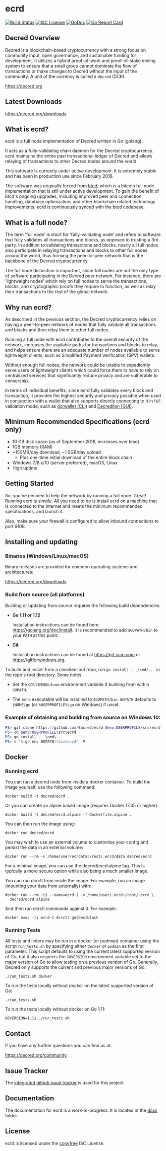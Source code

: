 ecrd
====

[![Build Status](https://github.com/Eacred/eacrd/workflows/Build%20and%20Test/badge.svg)](https://github.com/Eacred/eacrd/actions)
[![ISC License](https://img.shields.io/badge/license-ISC-blue.svg)](http://copyfree.org)
[![GoDoc](https://img.shields.io/badge/godoc-reference-blue.svg)](https://godoc.org/github.com/Eacred/ecrd)
[![Go Report Card](https://goreportcard.com/badge/github.com/Eacred/ecrd)](https://goreportcard.com/report/github.com/Eacred/ecrd)

## Decred Overview

Decred is a blockchain-based cryptocurrency with a strong focus on community
input, open governance, and sustainable funding for development. It utilizes a
hybrid proof-of-work and proof-of-stake mining system to ensure that a small
group cannot dominate the flow of transactions or make changes to Decred without
the input of the community.  A unit of the currency is called a `decred` (DCR).

https://decred.org

## Latest Downloads

https://decred.org/downloads

## What is ecrd?

ecrd is a full node implementation of Decred written in Go (golang).

It acts as a fully-validating chain daemon for the Decred cryptocurrency.  ecrd
maintains the entire past transactional ledger of Decred and allows relaying of
transactions to other Decred nodes around the world.

This software is currently under active development.  It is extremely stable and
has been in production use since February 2016.

The software was originally forked from [btcd](https://github.com/btcsuite/btcd),
which is a bitcoin full node implementation that is still under active
development.  To gain the benefit of btcd's ongoing upgrades, including improved
peer and connection handling, database optimization, and other blockchain
related technology improvements, ecrd is continuously synced with the btcd
codebase.

## What is a full node?

The term 'full node' is short for 'fully-validating node' and refers to software
that fully validates all transactions and blocks, as opposed to trusting a 3rd
party.  In addition to validating transactions and blocks, nearly all full nodes
also participate in relaying transactions and blocks to other full nodes around
the world, thus forming the peer-to-peer network that is the backbone of the
Decred cryptocurrency.

The full node distinction is important, since full nodes are not the only type
of software participating in the Decred peer network. For instance, there are
'lightweight nodes' which rely on full nodes to serve the transactions, blocks,
and cryptographic proofs they require to function, as well as relay their
transactions to the rest of the global network.

## Why run ecrd?

As described in the previous section, the Decred cryptocurrency relies on having
a peer-to-peer network of nodes that fully validate all transactions and blocks
and then relay them to other full nodes.

Running a full node with ecrd contributes to the overall security of the
network, increases the available paths for transactions and blocks to relay,
and helps ensure there are an adequate number of nodes available to serve
lightweight clients, such as Simplified Payment Verification (SPV) wallets.

Without enough full nodes, the network could be unable to expediently serve
users of lightweight clients which could force them to have to rely on
centralized services that significantly reduce privacy and are vulnerable to
censorship.

In terms of individual benefits, since ecrd fully validates every block and
transaction, it provides the highest security and privacy possible when used in
conjunction with a wallet that also supports directly connecting to it in full
validation mode, such as [dcrwallet (CLI)](https://github.com/Eacred/ecrwallet)
and [Decrediton (GUI)](https://github.com/Eacred/decrediton).

## Minimum Recommended Specifications (ecrd only)

* 10 GB disk space (as of September 2018, increases over time)
* 1GB memory (RAM)
* ~150MB/day download, ~1.5GB/day upload
  * Plus one-time initial download of the entire block chain
* Windows 7/8.x/10 (server preferred), macOS, Linux
* High uptime

## Getting Started

So, you've decided to help the network by running a full node.  Great!  Running
ecrd is simple.  All you need to do is install ecrd on a machine that is
connected to the internet and meets the minimum recommended specifications, and
launch it.

Also, make sure your firewall is configured to allow inbound connections to port
9108.

<a name="Installation" />

## Installing and updating

### Binaries (Windows/Linux/macOS)

Binary releases are provided for common operating systems and architectures:

https://decred.org/downloads

### Build from source (all platforms)

Building or updating from source requires the following build dependencies:

- **Go 1.11 or 1.12**

  Installation instructions can be found here: https://golang.org/doc/install.
  It is recommended to add `$GOPATH/bin` to your `PATH` at this point.

- **Git**

  Installation instructions can be found at https://git-scm.com or
  https://gitforwindows.org.

To build and install from a checked-out repo, run `go install . ./cmd/...` in
the repo's root directory.  Some notes:

* Set the `GO111MODULE=on` environment variable if building from within
  `GOPATH`.

* The `ecrd` executable will be installed to `$GOPATH/bin`.  `GOPATH`
  defaults to `$HOME/go` (or `%USERPROFILE%\go` on Windows) if unset.


### Example of obtaining and building from source on Windows 10:

```PowerShell
PS> git clone https://github.com/Eacred/ecrd $env:USERPROFILE\src\ecrd
PS> cd $env:USERPROFILE\src\ecrd
PS> go install . .\cmd\...
PS> & "$(go env GOPATH)\bin\ecrd" -V

```

## Docker

### Running ecrd

You can run a decred node from inside a docker container.  To build the image
yourself, use the following command:

```
docker build -t decred/ecrd .
```

Or you can create an alpine based image (requires Docker 17.05 or higher):

```
docker build -t decred/ecrd:alpine -f Dockerfile.alpine .
```

You can then run the image using:

```
docker run decred/ecrd
```

You may wish to use an external volume to customise your config and persist the
data in an external volume:

```
docker run --rm -v /home/user/ecrdata:/root/.ecrd/data decred/ecrd
```

For a minimal image, you can use the decred/ecrd:alpine tag.  This is typically
a more secure option while also being a much smaller image.

You can run dcrctl from inside the image.  For example, run an image (mounting
your data from externally) with:

```
docker run --rm -ti --name=ecrd-1 -v /home/user/.ecrd:/root/.ecrd \
  decred/ecrd:alpine
```

And then run dcrctl commands against it.  For example:

```
docker exec -ti ecrd-1 dcrctl getbestblock
```

### Running Tests

All tests and linters may be run in a docker (or podman) container using the
script `run_tests.sh` by specifying either `docker` or `podman` as the first
parameter.  This script defaults to using the current latest supported version
of Go, but it also respects the `GOVERSION` environment variable set to the
major version of Go to allow testing on a previous version of Go.  Generally,
Decred only supports the current and previous major versions of Go.

```
./run_tests.sh docker
```

To run the tests locally without docker on the latest supported version of Go:

```
./run_tests.sh
```

To run the tests locally without docker on Go 1.11:

```
GOVERSION=1.11 ./run_tests.sh
```

## Contact

If you have any further questions you can find us at:

https://decred.org/community

## Issue Tracker

The [integrated github issue tracker](https://github.com/Eacred/eacrd/issues)
is used for this project.

## Documentation

The documentation for ecrd is a work-in-progress.  It is located in the
[docs](https://github.com/Eacred/eacrd/tree/master/docs) folder.

## License

ecrd is licensed under the [copyfree](http://copyfree.org) ISC License.
